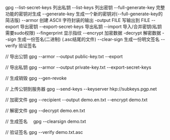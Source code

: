 
gpg 
    --list-secret-keys      列出私钥
    --list-keys             列出密钥
    --full-generate-key     完整功能的密钥对生成
    --generate-key          生成一个新的密钥对(--full-generate-key的简洁版)
    --armor                 创建 ASCII 字符封装的输出
    -output FILE            写输出到 FILE
    --export                导出密钥
    --export-secret-keys    导出私钥
    --import                导入/合并密钥(私钥需要sudo权限)
    --fingerprint <uid>     显示指纹
    --encrypt               加密数据
    -decrypt                解密数据
    --sign                  生成一份签名(二进制)  (.asc结尾的文件)
    --clear-sign            生成一份明文签名
    --verify                验证签名


// 导出公钥
gpg --armor --output public-key.txt --export <uid>

// 导出私钥
gpg --armor --output private-key.txt --export-secret-keys


// 生成销毁
gpg --gen-revoke <uid>

// 上传公钥到服务器
gpg --send-keys <uid> --keyserver hkp://subkeys.pgp.net


// 加密文件
gpg --recipient <uid> --output demo.en.txt --encrypt demo.txt

// 解密文件
gpg --decrypt demo.en.txt 



// 生成签名
　gpg --clearsign demo.txt

// 验证签名
gpg --verify demo.txt.asc
